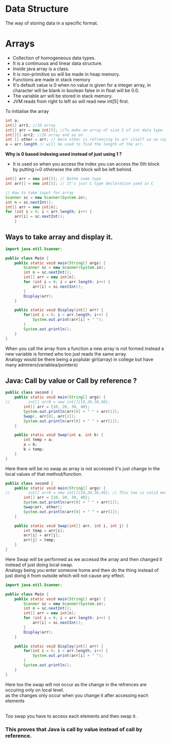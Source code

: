 # Data Structure
The way of storing data in a specific format.

# Arrays
* Collection of homogeneous data types.
* It is a continuous and linear data structure.
* Inside java array is a class.
* It is non-primitive so will be made in heap memory.
* Functions are made in stack memory
* It's default value is 0 when no value is given for a integer array, in character will be blank in boolean false in in float will be 0.0.
* The variable arr will be stored in stack memory.
* JVM reads from right to left so will read new int[5] first.

To initialise the array
```java
int a;
int[] arr1; //1D array
int[] arr = new int[5]; //To make an array of size 5 of int data type
int[][] arr2; //2D array and so on
int [] other = arr; // Here other is refrencing to arr itself so no copy will be formed
a = arr.length // will be used to find the length of the arr.
```
**Why is 0 based indexing used instead of just using 1 ?** 
* It is used so when you access the index you can access the 0th block by putting i=0 otherwise the oth block will be left behind.

```java
int[] arr = new int[5]; // Bothe same type
int arr[] = new int[5]; // It's just C type declaration used in C
```
```java
// How to take input for array
Scanner sc = new Scanner(System.in);
int n = sc.nextInt();
int[] arr = new int[n];
for (int i = 0; i < arr.length; i++) {
    arr[i] = sc.nextInt();
    }
```

## Ways to take array and display it.

```java
import java.util.Scanner;

public class Main {
    public static void main(String[] args) {
        Scanner sc = new Scanner(System.in);
        int n = sc.nextInt();
        int[] arr = new int[n];
        for (int i = 0; i < arr.length; i++) {
            arr[i] = sc.nextInt();
        }
        Display(arr);
    }

    public static void Display(int[] arr) {
        for(int i = 0; i < arr.length; i++) {
            System.out.print(arr[i] + " ");
        }
        System.out.println();
    }
}
```
When you call the array from a function a new array is not formed instead a new variable is formed who too just reads the same array.
<br>Analogy would be there being a poplular girl(array) in college but have many admirers(variablea/pointers)

## Java: Call by value or Call by reference ?

```java
public class second {
    public static void main(String[] args) {
//        int[] arr0 = new int[]{10,20,30,40};
        int[] arr = {10, 20, 30, 40};
        System.out.println(arr[0] + " " + arr[1]);
        Swap(, arr[0], arr[1]);
        System.out.println(arr[0] + " " + arr[1]);
    }

    public static void Swap(int a, int b) {
        int temp = a;
        a = b;
        b = temp;
    }
}
```
Here there will be no swap as array is not accessed it's just change in the local values of that method/function.

```java
public class second {
    public static void main(String[] args) {
//        int[] arr0 = new int[]{10,20,30,40}; // This too is valid method just different syntax
        int[] arr = {10, 20, 30, 40};
        System.out.println(arr[0] + " " + arr[1]);
        Swap(arr, other);
        System.out.println(arr[0] + " " + arr[1]);
    }

    public static void Swap(int[] arr, int i, int j) {
        int temp = arr[i];
        arr[i] = arr[j];
        arr[j] = temp;
    }
}
```

Here Swap will be performed as we accessd the array and then changed it instead of just doing local swap.<br>
Analogy being you enter someone home and then do the thing instead of just doing it from outside which will not cause any effect.   

```java
import java.util.Scanner;

public class Main {
    public static void main(String[] args) {
        Scanner sc = new Scanner(System.in);
        int n = sc.nextInt();
        int[] arr = new int[n];
        for (int i = 0; i < arr.length; i++) {
            arr[i] = sc.nextInt();
        }
        Display(arr);
    }

    public static void Display(int[] arr) {
        for(int i = 0; i < arr.length; i++) {
            System.out.print(arr[i] + " ");
        }
        System.out.println();
    }
}
```
Here too the swap will not occur as the change in the refrences are occuring only on local level.
<br> as the changes only occur when you change it after accessing each elements

<br> Too swap you have to access each elements and then swap it.

### This proves that Java is call by value instead of call by reference.
